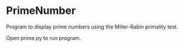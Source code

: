 # PrimeNumber
Program to display prime numbers using the Miller-Rabin primality test.

Open prime.py to run program.
